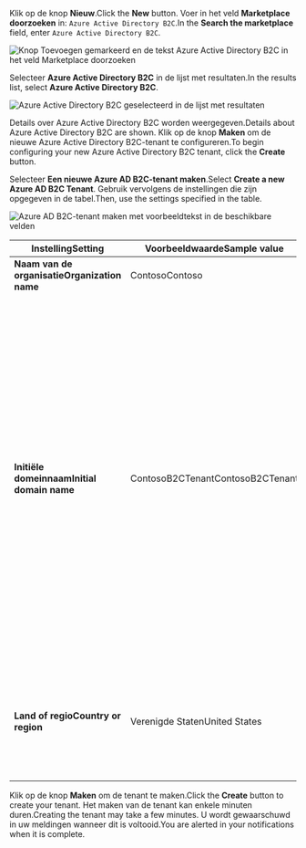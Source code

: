 <span data-ttu-id="72662-101">Klik op de knop **Nieuw**.</span><span class="sxs-lookup"><span data-stu-id="72662-101">Click the **New** button.</span></span> <span data-ttu-id="72662-102">Voer in het veld **Marketplace doorzoeken** in: `Azure Active Directory B2C`.</span><span class="sxs-lookup"><span data-stu-id="72662-102">In the **Search the marketplace** field, enter `Azure Active Directory B2C`.</span></span>

![Knop Toevoegen gemarkeerd en de tekst Azure Active Directory B2C in het veld Marketplace doorzoeken](./media/active-directory-b2c-create-tenant/find-azure-ad-b2c.png)

<span data-ttu-id="72662-104">Selecteer **Azure Active Directory B2C** in de lijst met resultaten.</span><span class="sxs-lookup"><span data-stu-id="72662-104">In the results list, select **Azure Active Directory B2C**.</span></span>

![Azure Active Directory B2C geselecteerd in de lijst met resultaten](./media/active-directory-b2c-create-tenant/find-azure-ad-b2c-result.png)

<span data-ttu-id="72662-106">Details over Azure Active Directory B2C worden weergegeven.</span><span class="sxs-lookup"><span data-stu-id="72662-106">Details about Azure Active Directory B2C are shown.</span></span> <span data-ttu-id="72662-107">Klik op de knop **Maken** om de nieuwe Azure Active Directory B2C-tenant te configureren.</span><span class="sxs-lookup"><span data-stu-id="72662-107">To begin configuring your new Azure Active Directory B2C tenant, click the **Create** button.</span></span>

<span data-ttu-id="72662-108">Selecteer **Een nieuwe Azure AD B2C-tenant maken**.</span><span class="sxs-lookup"><span data-stu-id="72662-108">Select **Create a new Azure AD B2C Tenant**.</span></span> <span data-ttu-id="72662-109">Gebruik vervolgens de instellingen die zijn opgegeven in de tabel.</span><span class="sxs-lookup"><span data-stu-id="72662-109">Then, use the settings specified in the table.</span></span>

![Azure AD B2C-tenant maken met voorbeeldtekst in de beschikbare velden](./media/active-directory-b2c-create-tenant/create-new-b2c-tenant.png)

| <span data-ttu-id="72662-111">Instelling</span><span class="sxs-lookup"><span data-stu-id="72662-111">Setting</span></span>      | <span data-ttu-id="72662-112">Voorbeeldwaarde</span><span class="sxs-lookup"><span data-stu-id="72662-112">Sample value</span></span>  | <span data-ttu-id="72662-113">Beschrijving</span><span class="sxs-lookup"><span data-stu-id="72662-113">Description</span></span>                                        |
| ------------ | ------- | -------------------------------------------------- |
| <span data-ttu-id="72662-114">**Naam van de organisatie**</span><span class="sxs-lookup"><span data-stu-id="72662-114">**Organization name**</span></span> | <span data-ttu-id="72662-115">Contoso</span><span class="sxs-lookup"><span data-stu-id="72662-115">Contoso</span></span> | <span data-ttu-id="72662-116">Voer de naam van de organisatie in.</span><span class="sxs-lookup"><span data-stu-id="72662-116">Name of the organization.</span></span> | 
| <span data-ttu-id="72662-117">**Initiële domeinnaam**</span><span class="sxs-lookup"><span data-stu-id="72662-117">**Initial domain name**</span></span> |  <span data-ttu-id="72662-118">ContosoB2CTenant</span><span class="sxs-lookup"><span data-stu-id="72662-118">ContosoB2CTenant</span></span> | <span data-ttu-id="72662-119">Domeinnaam voor de B2C-tenant.</span><span class="sxs-lookup"><span data-stu-id="72662-119">Domain name for the B2C tenant.</span></span> <span data-ttu-id="72662-120">De initiële domeinnaam bevat standaard .microsoft.com. U kunt later een domeinnaam toevoegen die wordt gebruikt in uw organisatie.</span><span class="sxs-lookup"><span data-stu-id="72662-120">By default, the initial domain name will include .microsoft.com. You can add a domain name your organization uses later.</span></span> <span data-ttu-id="72662-121">U kunt geen tenant maken met dezelfde naam als een eerder verwijderde tenant.</span><span class="sxs-lookup"><span data-stu-id="72662-121">You cannot create a tenant with the same name as a previously deleted tenant.</span></span> <span data-ttu-id="72662-122">Als het gaat om een testtenant, kiest u een niet-productienaam, zoals ContosoB2CTesting.</span><span class="sxs-lookup"><span data-stu-id="72662-122">If this is a test tenant, choose a non-production name such as ContosoB2CTesting.</span></span> |
| <span data-ttu-id="72662-123">**Land of regio**</span><span class="sxs-lookup"><span data-stu-id="72662-123">**Country or region**</span></span> | <span data-ttu-id="72662-124">Verenigde Staten</span><span class="sxs-lookup"><span data-stu-id="72662-124">United States</span></span> | <span data-ttu-id="72662-125">Kies het land of de regio voor de map.</span><span class="sxs-lookup"><span data-stu-id="72662-125">Choose the country or region for the directory.</span></span> <span data-ttu-id="72662-126">De map wordt op deze locatie gemaakt en kan later niet worden gewijzigd.</span><span class="sxs-lookup"><span data-stu-id="72662-126">The directory will be created in this location and cannot be changed later.</span></span>  |

<span data-ttu-id="72662-127">Klik op de knop **Maken** om de tenant te maken.</span><span class="sxs-lookup"><span data-stu-id="72662-127">Click the **Create** button to create your tenant.</span></span> <span data-ttu-id="72662-128">Het maken van de tenant kan enkele minuten duren.</span><span class="sxs-lookup"><span data-stu-id="72662-128">Creating the tenant may take a few minutes.</span></span> <span data-ttu-id="72662-129">U wordt gewaarschuwd in uw meldingen wanneer dit is voltooid.</span><span class="sxs-lookup"><span data-stu-id="72662-129">You are alerted in your notifications when it is complete.</span></span>